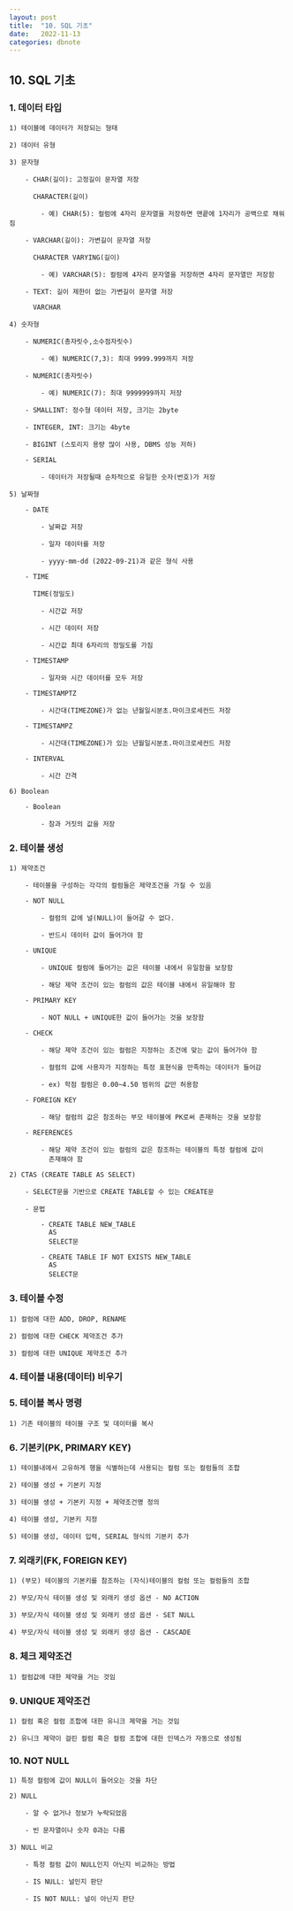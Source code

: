 ```yaml
---
layout: post
title:  "10. SQL 기초"
date:   2022-11-13
categories: dbnote
---
```


## 10. SQL 기초

### 1. 데이터 타입

    1) 테이블에 데이터가 저장되는 형태

    2) 데이터 유형 

    3) 문자형 

        - CHAR(길이): 고정길이 문자열 저장

          CHARACTER(길이)

            - 예) CHAR(5): 컬럼에 4자리 문자열을 저장하면 맨끝에 1자리가 공백으로 채워짐

        - VARCHAR(길이): 가변길이 문자열 저장

          CHARACTER VARYING(길이)    

            - 예) VARCHAR(5): 컬럼에 4자리 문자열을 저장하면 4자리 문자열만 저장함

        - TEXT: 길이 제한이 없는 가변길이 문자열 저장 

          VARCHAR     

    4) 숫자형

        - NUMERIC(총자릿수,소수점자릿수) 

            - 예) NUMERIC(7,3): 최대 9999.999까지 저장

        - NUMERIC(총자릿수)

            - 예) NUMERIC(7): 최대 9999999까지 저장 

        - SMALLINT: 정수형 데이터 저장, 크기는 2byte 

        - INTEGER, INT: 크기는 4byte

        - BIGINT (스토리지 용량 많이 사용, DBMS 성능 저하)

        - SERIAL

            - 데이터가 저장될때 순차적으로 유일한 숫자(번호)가 저장 
                                            
    5) 날짜형

        - DATE 

            - 날짜값 저장

            - 일자 데이터를 저장 

            - yyyy-mm-dd (2022-09-21)과 같은 형식 사용 

        - TIME

          TIME(정밀도) 

            - 시간값 저장 

            - 시간 데이터 저장

            - 시간값 최대 6자리의 정밀도를 가짐 

        - TIMESTAMP

            - 일자와 시간 데이터를 모두 저장 

        - TIMESTAMPTZ

            - 시간대(TIMEZONE)가 없는 년월일시분초.마이크로세컨드 저장 

        - TIMESTAMPZ

            - 시간대(TIMEZONE)가 있는 년월일시분초.마이크로세컨드 저장   

        - INTERVAL

            - 시간 간격   

    6) Boolean 

        - Boolean

            - 참과 거짓의 값을 저장                       

### 2. 테이블 생성

    1) 제약조건

        - 테이블을 구성하는 각각의 컬럼들은 제약조건을 가질 수 있음

        - NOT NULL 

            - 컬럼의 값에 널(NULL)이 들어갈 수 없다.

            - 반드시 데이터 값이 들어가야 함

        - UNIQUE

            - UNIQUE 컬럼에 들어가는 값은 테이블 내에서 유일함을 보장함

            - 해당 제약 조건이 있는 컬럼의 값은 테이블 내에서 유일해야 함

        - PRIMARY KEY 

            - NOT NULL + UNIQUE한 값이 들어가는 것을 보장함

        - CHECK

            - 해당 제약 조건이 있는 컬럼은 지정하는 조건에 맞는 값이 들어가야 함

            - 컬럼의 값에 사용자가 지정하는 특정 표현식을 만족하는 데이터가 들어감

            - ex) 학점 컬럼은 0.00~4.50 범위의 값만 허용함 

        - FOREIGN KEY 

            - 해당 컬럼의 값은 참조하는 부모 테이블에 PK로써 존재하는 것을 보장함

        - REFERENCES 

            - 해당 제약 조건이 있는 컬럼의 값은 참조하는 테이블의 특정 컬럼에 값이
              존재해야 함 

    2) CTAS (CREATE TABLE AS SELECT)           

        - SELECT문을 기반으로 CREATE TABLE할 수 있는 CREATE문

        - 문법

            - CREATE TABLE NEW_TABLE
              AS 
              SELECT문

            - CREATE TABLE IF NOT EXISTS NEW_TABLE
              AS 
              SELECT문

### 3. 테이블 수정
    
    1) 컬럼에 대한 ADD, DROP, RENAME 
    
    2) 컬럼에 대한 CHECK 제약조건 추가 
    
    3) 컬럼에 대한 UNIQUE 제약조건 추가 

### 4. 테이블 내용(데이터) 비우기 

### 5. 테이블 복사 명령
    
    1) 기존 테이블의 테이블 구조 및 데이터를 복사    

### 6. 기본키(PK, PRIMARY KEY)
    
    1) 테이블내에서 고유하게 행을 식별하는데 사용되는 컬럼 또는 컬럼들의 조합     
    
    2) 테이블 생성 + 기본키 지정 
    
    3) 테이블 생성 + 기본키 지정 + 제약조건명 정의 
    
    4) 테이블 생성, 기본키 지정 
    
    5) 테이블 생성, 데이터 입력, SERIAL 형식의 기본키 추가 

### 7. 외래키(FK, FOREIGN KEY)
    
    1) (부모) 테이블의 기본키를 참조하는 (자식)테이블의 컬럼 또는 컬럼들의 조합
    
    2) 부모/자식 테이블 생성 및 외래키 생성 옵션 - NO ACTION  
    
    3) 부모/자식 테이블 생성 및 외래키 생성 옵션 - SET NULL
    
    4) 부모/자식 테이블 생성 및 외래키 생성 옵션 - CASCADE

### 8. 체크 제약조건
    
    1) 컬럼값에 대한 제약을 거는 것임

### 9. UNIQUE 제약조건 
    
    1) 컬럼 혹은 컬럼 조합에 대한 유니크 제약을 거는 것임
    
    2) 유니크 제약이 걸린 컬럼 혹은 컬럼 조합에 대한 인덱스가 자동으로 생성됨

### 10. NOT NULL 
    
    
    1) 특정 컬럼에 값이 NULL이 들어오는 것을 차단 
    
    2) NULL 
    
        - 알 수 없거나 정보가 누락되었음
    
        - 빈 문자열이나 숫자 0과는 다름 
    
    3) NULL 비교 
    
        - 특정 컬럼 값이 NULL인지 아닌지 비교하는 방법
    
        - IS NULL: 널인지 판단
    
        - IS NOT NULL: 널이 아닌지 판단                